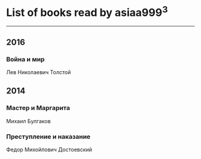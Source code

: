 # List of books read by asiaa999<sup>3</sup>
---

## 2016

### Война и мир
Лев Николаевич Толстой



## 2014

### Мастер и Маргарита
Михаил Булгаков


### Преступление и наказание
Федор Михойлович Достоевский



